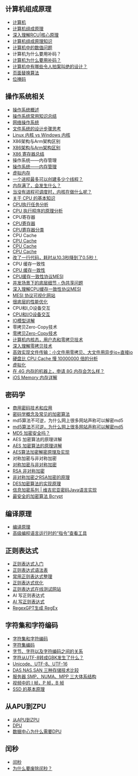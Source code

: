 ## 计算机组成原理
 * [计算机](%E8%AE%A1%E7%AE%97%E6%9C%BA%E7%BB%84%E6%88%90%E5%8E%9F%E7%90%86//%E8%AE%A1%E7%AE%97%E6%9C%BA.md)
 * [计算机组成原理](%E8%AE%A1%E7%AE%97%E6%9C%BA%E7%BB%84%E6%88%90%E5%8E%9F%E7%90%86//%E8%AE%A1%E7%AE%97%E6%9C%BA%E7%BB%84%E6%88%90%E5%8E%9F%E7%90%86.md)
 * [深入理解RCU|核心原理](%E8%AE%A1%E7%AE%97%E6%9C%BA%E7%BB%84%E6%88%90%E5%8E%9F%E7%90%86//%E6%B7%B1%E5%85%A5%E7%90%86%E8%A7%A3RCU_%E6%A0%B8%E5%BF%83%E5%8E%9F%E7%90%86.md)
 * [计算机组成原理知识](%E8%AE%A1%E7%AE%97%E6%9C%BA%E7%BB%84%E6%88%90%E5%8E%9F%E7%90%86//%E8%AE%A1%E7%AE%97%E6%9C%BA%E7%BB%84%E6%88%90%E5%8E%9F%E7%90%86%E7%9F%A5%E8%AF%86.md)
 * [计算机中的数值问题](%E8%AE%A1%E7%AE%97%E6%9C%BA%E7%BB%84%E6%88%90%E5%8E%9F%E7%90%86//%E8%AE%A1%E7%AE%97%E6%9C%BA%E4%B8%AD%E7%9A%84%E6%95%B0%E5%80%BC%E9%97%AE%E9%A2%98.md)
* 计算机为什么要用补码？
 * [计算机为什么要用补码？](%E8%AE%A1%E7%AE%97%E6%9C%BA%E7%BB%84%E6%88%90%E5%8E%9F%E7%90%86//%E8%AE%A1%E7%AE%97%E6%9C%BA%E4%B8%BA%E4%BB%80%E4%B9%88%E8%A6%81%E7%94%A8%E8%A1%A5%E7%A0%81%EF%BC%9F.md)
  * [计算机中有哪些令人拍案叫绝的设计？](%E8%AE%A1%E7%AE%97%E6%9C%BA%E7%BB%84%E6%88%90%E5%8E%9F%E7%90%86/%E8%AE%A1%E7%AE%97%E6%9C%BA%E4%B8%BA%E4%BB%80%E4%B9%88%E8%A6%81%E7%94%A8%E8%A1%A5%E7%A0%81%EF%BC%9F/%E8%AE%A1%E7%AE%97%E6%9C%BA%E4%B8%AD%E6%9C%89%E5%93%AA%E4%BA%9B%E4%BB%A4%E4%BA%BA%E6%8B%8D%E6%A1%88%E5%8F%AB%E7%BB%9D%E7%9A%84%E8%AE%BE%E8%AE%A1%EF%BC%9F.md)
 * [页面替换算法](%E8%AE%A1%E7%AE%97%E6%9C%BA%E7%BB%84%E6%88%90%E5%8E%9F%E7%90%86//%E9%A1%B5%E9%9D%A2%E6%9B%BF%E6%8D%A2%E7%AE%97%E6%B3%95.md)
 * [位掩码](%E8%AE%A1%E7%AE%97%E6%9C%BA%E7%BB%84%E6%88%90%E5%8E%9F%E7%90%86//%E4%BD%8D%E6%8E%A9%E7%A0%81.md)
## 操作系统相关
 * [操作系统概述](%E6%93%8D%E4%BD%9C%E7%B3%BB%E7%BB%9F%E7%9B%B8%E5%85%B3//%E6%93%8D%E4%BD%9C%E7%B3%BB%E7%BB%9F%E6%A6%82%E8%BF%B0.md)
 * [操作系统常用知识总结](%E6%93%8D%E4%BD%9C%E7%B3%BB%E7%BB%9F%E7%9B%B8%E5%85%B3//%E6%93%8D%E4%BD%9C%E7%B3%BB%E7%BB%9F%E5%B8%B8%E7%94%A8%E7%9F%A5%E8%AF%86%E6%80%BB%E7%BB%93.md)
 * [网络操作系统](%E6%93%8D%E4%BD%9C%E7%B3%BB%E7%BB%9F%E7%9B%B8%E5%85%B3//%E7%BD%91%E7%BB%9C%E6%93%8D%E4%BD%9C%E7%B3%BB%E7%BB%9F.md)
 * [文件系统的设计步骤思考](%E6%93%8D%E4%BD%9C%E7%B3%BB%E7%BB%9F%E7%9B%B8%E5%85%B3//%E6%96%87%E4%BB%B6%E7%B3%BB%E7%BB%9F%E7%9A%84%E8%AE%BE%E8%AE%A1%E6%AD%A5%E9%AA%A4%E6%80%9D%E8%80%83.md)
 * [Linux 内核 vs Windows 内核](%E6%93%8D%E4%BD%9C%E7%B3%BB%E7%BB%9F%E7%9B%B8%E5%85%B3//Linux%20%E5%86%85%E6%A0%B8%20vs%20Windows%20%E5%86%85%E6%A0%B8.md)
* X86架构与Arm架构区别
 * [X86架构与Arm架构区别](%E6%93%8D%E4%BD%9C%E7%B3%BB%E7%BB%9F%E7%9B%B8%E5%85%B3//X86%E6%9E%B6%E6%9E%84%E4%B8%8EArm%E6%9E%B6%E6%9E%84%E5%8C%BA%E5%88%AB.md)
  * [X86 寄存器总结](%E6%93%8D%E4%BD%9C%E7%B3%BB%E7%BB%9F%E7%9B%B8%E5%85%B3/X86%E6%9E%B6%E6%9E%84%E4%B8%8EArm%E6%9E%B6%E6%9E%84%E5%8C%BA%E5%88%AB/X86%20%E5%AF%84%E5%AD%98%E5%99%A8%E6%80%BB%E7%BB%93.md)
* 操作系统——内存管理
 * [操作系统——内存管理](%E6%93%8D%E4%BD%9C%E7%B3%BB%E7%BB%9F%E7%9B%B8%E5%85%B3//%E6%93%8D%E4%BD%9C%E7%B3%BB%E7%BB%9F%E2%80%94%E2%80%94%E5%86%85%E5%AD%98%E7%AE%A1%E7%90%86.md)
  * [虚拟内存](%E6%93%8D%E4%BD%9C%E7%B3%BB%E7%BB%9F%E7%9B%B8%E5%85%B3/%E6%93%8D%E4%BD%9C%E7%B3%BB%E7%BB%9F%E2%80%94%E2%80%94%E5%86%85%E5%AD%98%E7%AE%A1%E7%90%86/%E8%99%9A%E6%8B%9F%E5%86%85%E5%AD%98.md)
  * [一个进程最多可以创建多少个线程？](%E6%93%8D%E4%BD%9C%E7%B3%BB%E7%BB%9F%E7%9B%B8%E5%85%B3/%E6%93%8D%E4%BD%9C%E7%B3%BB%E7%BB%9F%E2%80%94%E2%80%94%E5%86%85%E5%AD%98%E7%AE%A1%E7%90%86/%E4%B8%80%E4%B8%AA%E8%BF%9B%E7%A8%8B%E6%9C%80%E5%A4%9A%E5%8F%AF%E4%BB%A5%E5%88%9B%E5%BB%BA%E5%A4%9A%E5%B0%91%E4%B8%AA%E7%BA%BF%E7%A8%8B%EF%BC%9F.md)
  * [内存满了，会发生什么？](%E6%93%8D%E4%BD%9C%E7%B3%BB%E7%BB%9F%E7%9B%B8%E5%85%B3/%E6%93%8D%E4%BD%9C%E7%B3%BB%E7%BB%9F%E2%80%94%E2%80%94%E5%86%85%E5%AD%98%E7%AE%A1%E7%90%86/%E5%86%85%E5%AD%98%E6%BB%A1%E4%BA%86%EF%BC%8C%E4%BC%9A%E5%8F%91%E7%94%9F%E4%BB%80%E4%B9%88%EF%BC%9F.md)
 * [当没有进程可调度时，内核在做什么呢？](%E6%93%8D%E4%BD%9C%E7%B3%BB%E7%BB%9F%E7%9B%B8%E5%85%B3//%E5%BD%93%E6%B2%A1%E6%9C%89%E8%BF%9B%E7%A8%8B%E5%8F%AF%E8%B0%83%E5%BA%A6%E6%97%B6%EF%BC%8C%E5%86%85%E6%A0%B8%E5%9C%A8%E5%81%9A%E4%BB%80%E4%B9%88%E5%91%A2%EF%BC%9F.md)
 * [关于 CPU 的基本知识](%E6%93%8D%E4%BD%9C%E7%B3%BB%E7%BB%9F%E7%9B%B8%E5%85%B3//%E5%85%B3%E4%BA%8E%20CPU%20%E7%9A%84%E5%9F%BA%E6%9C%AC%E7%9F%A5%E8%AF%86.md)
 * [CPU执行任务分析](%E6%93%8D%E4%BD%9C%E7%B3%BB%E7%BB%9F%E7%9B%B8%E5%85%B3//CPU%E6%89%A7%E8%A1%8C%E4%BB%BB%E5%8A%A1%E5%88%86%E6%9E%90.md)
 * [CPU 执行程序的原理分析](%E6%93%8D%E4%BD%9C%E7%B3%BB%E7%BB%9F%E7%9B%B8%E5%85%B3//CPU%20%E6%89%A7%E8%A1%8C%E7%A8%8B%E5%BA%8F%E7%9A%84%E5%8E%9F%E7%90%86%E5%88%86%E6%9E%90.md)
* CPU寄存器
 * [CPU寄存器](%E6%93%8D%E4%BD%9C%E7%B3%BB%E7%BB%9F%E7%9B%B8%E5%85%B3//CPU%E5%AF%84%E5%AD%98%E5%99%A8.md)
  * [CPU寄存器分类](%E6%93%8D%E4%BD%9C%E7%B3%BB%E7%BB%9F%E7%9B%B8%E5%85%B3/CPU%E5%AF%84%E5%AD%98%E5%99%A8/CPU%E5%AF%84%E5%AD%98%E5%99%A8%E5%88%86%E7%B1%BB.md)
* CPU Cache
 * [CPU Cache](%E6%93%8D%E4%BD%9C%E7%B3%BB%E7%BB%9F%E7%9B%B8%E5%85%B3//CPU%20Cache.md)
  * [CPU Cache](%E6%93%8D%E4%BD%9C%E7%B3%BB%E7%BB%9F%E7%9B%B8%E5%85%B3/CPU%20Cache/CPU%20Cache.md)
  * [CPU Cache](%E6%93%8D%E4%BD%9C%E7%B3%BB%E7%BB%9F%E7%9B%B8%E5%85%B3/CPU%20Cache/CPU%20Cache.md)
  * [改了一行代码，耗时从10.3秒降到了0.5秒！](%E6%93%8D%E4%BD%9C%E7%B3%BB%E7%BB%9F%E7%9B%B8%E5%85%B3/CPU%20Cache/%E6%94%B9%E4%BA%86%E4%B8%80%E8%A1%8C%E4%BB%A3%E7%A0%81%EF%BC%8C%E8%80%97%E6%97%B6%E4%BB%8E10.3%E7%A7%92%E9%99%8D%E5%88%B0%E4%BA%860.5%E7%A7%92%EF%BC%81.md)
* CPU 缓存一致性
 * [CPU 缓存一致性](%E6%93%8D%E4%BD%9C%E7%B3%BB%E7%BB%9F%E7%9B%B8%E5%85%B3//CPU%20%E7%BC%93%E5%AD%98%E4%B8%80%E8%87%B4%E6%80%A7.md)
  * [CPU缓存一致性协议MESI](%E6%93%8D%E4%BD%9C%E7%B3%BB%E7%BB%9F%E7%9B%B8%E5%85%B3/CPU%20%E7%BC%93%E5%AD%98%E4%B8%80%E8%87%B4%E6%80%A7/CPU%E7%BC%93%E5%AD%98%E4%B8%80%E8%87%B4%E6%80%A7%E5%8D%8F%E8%AE%AEMESI.md)
  * [并发场景下的底层细节 - 伪共享问题](%E6%93%8D%E4%BD%9C%E7%B3%BB%E7%BB%9F%E7%9B%B8%E5%85%B3/CPU%20%E7%BC%93%E5%AD%98%E4%B8%80%E8%87%B4%E6%80%A7/%E5%B9%B6%E5%8F%91%E5%9C%BA%E6%99%AF%E4%B8%8B%E7%9A%84%E5%BA%95%E5%B1%82%E7%BB%86%E8%8A%82%20-%20%E4%BC%AA%E5%85%B1%E4%BA%AB%E9%97%AE%E9%A2%98.md)
  * [深入理解CPU缓存一致性协议MESI](%E6%93%8D%E4%BD%9C%E7%B3%BB%E7%BB%9F%E7%9B%B8%E5%85%B3/CPU%20%E7%BC%93%E5%AD%98%E4%B8%80%E8%87%B4%E6%80%A7/%E6%B7%B1%E5%85%A5%E7%90%86%E8%A7%A3CPU%E7%BC%93%E5%AD%98%E4%B8%80%E8%87%B4%E6%80%A7%E5%8D%8F%E8%AE%AEMESI.md)
  * [MESI 协议可视化网站](%E6%93%8D%E4%BD%9C%E7%B3%BB%E7%BB%9F%E7%9B%B8%E5%85%B3/CPU%20%E7%BC%93%E5%AD%98%E4%B8%80%E8%87%B4%E6%80%A7/MESI%20%E5%8D%8F%E8%AE%AE%E5%8F%AF%E8%A7%86%E5%8C%96%E7%BD%91%E7%AB%99.md)
  * [很底层的性能优化](%E6%93%8D%E4%BD%9C%E7%B3%BB%E7%BB%9F%E7%9B%B8%E5%85%B3/CPU%20%E7%BC%93%E5%AD%98%E4%B8%80%E8%87%B4%E6%80%A7/%E5%BE%88%E5%BA%95%E5%B1%82%E7%9A%84%E6%80%A7%E8%83%BD%E4%BC%98%E5%8C%96.md)
* CPU和I_O设备交互
 * [CPU和I/O设备交互](%E6%93%8D%E4%BD%9C%E7%B3%BB%E7%BB%9F%E7%9B%B8%E5%85%B3//CPU%E5%92%8CI_O%E8%AE%BE%E5%A4%87%E4%BA%A4%E4%BA%92.md)
  * [IO模型详解](%E6%93%8D%E4%BD%9C%E7%B3%BB%E7%BB%9F%E7%9B%B8%E5%85%B3/CPU%E5%92%8CI_O%E8%AE%BE%E5%A4%87%E4%BA%A4%E4%BA%92/IO%E6%A8%A1%E5%9E%8B%E8%AF%A6%E8%A7%A3.md)
* 零拷贝Zero-Copy技术
 * [零拷贝Zero-Copy技术](%E6%93%8D%E4%BD%9C%E7%B3%BB%E7%BB%9F%E7%9B%B8%E5%85%B3//%E9%9B%B6%E6%8B%B7%E8%B4%9DZero-Copy%E6%8A%80%E6%9C%AF.md)
  * [计算机内核态，用户态和零拷贝技术](%E6%93%8D%E4%BD%9C%E7%B3%BB%E7%BB%9F%E7%9B%B8%E5%85%B3/%E9%9B%B6%E6%8B%B7%E8%B4%9DZero-Copy%E6%8A%80%E6%9C%AF/%E8%AE%A1%E7%AE%97%E6%9C%BA%E5%86%85%E6%A0%B8%E6%80%81%EF%BC%8C%E7%94%A8%E6%88%B7%E6%80%81%E5%92%8C%E9%9B%B6%E6%8B%B7%E8%B4%9D%E6%8A%80%E6%9C%AF.md)
  * [深入理解零拷贝技术](%E6%93%8D%E4%BD%9C%E7%B3%BB%E7%BB%9F%E7%9B%B8%E5%85%B3/%E9%9B%B6%E6%8B%B7%E8%B4%9DZero-Copy%E6%8A%80%E6%9C%AF/%E6%B7%B1%E5%85%A5%E7%90%86%E8%A7%A3%E9%9B%B6%E6%8B%B7%E8%B4%9D%E6%8A%80%E6%9C%AF.md)
  * [高效实现文件传输：小文件用零拷贝、大文件用异步io+直接io](%E6%93%8D%E4%BD%9C%E7%B3%BB%E7%BB%9F%E7%9B%B8%E5%85%B3/%E9%9B%B6%E6%8B%B7%E8%B4%9DZero-Copy%E6%8A%80%E6%9C%AF/%E9%AB%98%E6%95%88%E5%AE%9E%E7%8E%B0%E6%96%87%E4%BB%B6%E4%BC%A0%E8%BE%93%EF%BC%9A%E5%B0%8F%E6%96%87%E4%BB%B6%E7%94%A8%E9%9B%B6%E6%8B%B7%E8%B4%9D%E3%80%81%E5%A4%A7%E6%96%87%E4%BB%B6%E7%94%A8%E5%BC%82%E6%AD%A5io%2B%E7%9B%B4%E6%8E%A5io.md)
 * [硬盘比 CPU Cache 慢 10000000 倍的分析](%E6%93%8D%E4%BD%9C%E7%B3%BB%E7%BB%9F%E7%9B%B8%E5%85%B3//%E7%A1%AC%E7%9B%98%E6%AF%94%20CPU%20Cache%20%E6%85%A2%2010000000%20%E5%80%8D%E7%9A%84%E5%88%86%E6%9E%90.md)
 * [虚拟化](%E6%93%8D%E4%BD%9C%E7%B3%BB%E7%BB%9F%E7%9B%B8%E5%85%B3//%E8%99%9A%E6%8B%9F%E5%8C%96.md)
 * [在 4G 内存的机器上，申请 8G 内存会怎么样？](%E6%93%8D%E4%BD%9C%E7%B3%BB%E7%BB%9F%E7%9B%B8%E5%85%B3//%E5%9C%A8%204G%20%E5%86%85%E5%AD%98%E7%9A%84%E6%9C%BA%E5%99%A8%E4%B8%8A%EF%BC%8C%E7%94%B3%E8%AF%B7%208G%20%E5%86%85%E5%AD%98%E4%BC%9A%E6%80%8E%E4%B9%88%E6%A0%B7%EF%BC%9F.md)
 * [iOS Memory 内存详解](iOS%20Memory%20%E5%86%85%E5%AD%98%E8%AF%A6%E8%A7%A3.md)
## 密码学
 * [商用密码技术和应用](%E5%AF%86%E7%A0%81%E5%AD%A6//%E5%95%86%E7%94%A8%E5%AF%86%E7%A0%81%E6%8A%80%E6%9C%AF%E5%92%8C%E5%BA%94%E7%94%A8.md)
 * [密码学概念及常见的加密算法](%E5%AF%86%E7%A0%81%E5%AD%A6//%E5%AF%86%E7%A0%81%E5%AD%A6%E6%A6%82%E5%BF%B5%E5%8F%8A%E5%B8%B8%E8%A7%81%E7%9A%84%E5%8A%A0%E5%AF%86%E7%AE%97%E6%B3%95.md)
* md5算法不可逆，为什么网上很多网站声称可以解密md5
 * [md5算法不可逆，为什么网上很多网站声称可以解密md5](%E5%AF%86%E7%A0%81%E5%AD%A6//md5%E7%AE%97%E6%B3%95%E4%B8%8D%E5%8F%AF%E9%80%86%EF%BC%8C%E4%B8%BA%E4%BB%80%E4%B9%88%E7%BD%91%E4%B8%8A%E5%BE%88%E5%A4%9A%E7%BD%91%E7%AB%99%E5%A3%B0%E7%A7%B0%E5%8F%AF%E4%BB%A5%E8%A7%A3%E5%AF%86md5.md)
  * [MD5 加密安全吗？](%E5%AF%86%E7%A0%81%E5%AD%A6/md5%E7%AE%97%E6%B3%95%E4%B8%8D%E5%8F%AF%E9%80%86%EF%BC%8C%E4%B8%BA%E4%BB%80%E4%B9%88%E7%BD%91%E4%B8%8A%E5%BE%88%E5%A4%9A%E7%BD%91%E7%AB%99%E5%A3%B0%E7%A7%B0%E5%8F%AF%E4%BB%A5%E8%A7%A3%E5%AF%86md5/MD5%20%E5%8A%A0%E5%AF%86%E5%AE%89%E5%85%A8%E5%90%97%EF%BC%9F.md)
* AES 加密算法的原理详解
 * [AES 加密算法的原理详解](%E5%AF%86%E7%A0%81%E5%AD%A6//AES%20%E5%8A%A0%E5%AF%86%E7%AE%97%E6%B3%95%E7%9A%84%E5%8E%9F%E7%90%86%E8%AF%A6%E8%A7%A3.md)
  * [AES算法加密解密原理及实现](%E5%AF%86%E7%A0%81%E5%AD%A6/AES%20%E5%8A%A0%E5%AF%86%E7%AE%97%E6%B3%95%E7%9A%84%E5%8E%9F%E7%90%86%E8%AF%A6%E8%A7%A3/AES%E7%AE%97%E6%B3%95%E5%8A%A0%E5%AF%86%E8%A7%A3%E5%AF%86%E5%8E%9F%E7%90%86%E5%8F%8A%E5%AE%9E%E7%8E%B0.md)
* 对称加密与非对称加密
 * [对称加密与非对称加密](%E5%AF%86%E7%A0%81%E5%AD%A6//%E5%AF%B9%E7%A7%B0%E5%8A%A0%E5%AF%86%E4%B8%8E%E9%9D%9E%E5%AF%B9%E7%A7%B0%E5%8A%A0%E5%AF%86.md)
  * [RSA 非对称加密](%E5%AF%86%E7%A0%81%E5%AD%A6/%E5%AF%B9%E7%A7%B0%E5%8A%A0%E5%AF%86%E4%B8%8E%E9%9D%9E%E5%AF%B9%E7%A7%B0%E5%8A%A0%E5%AF%86/RSA%20%E9%9D%9E%E5%AF%B9%E7%A7%B0%E5%8A%A0%E5%AF%86.md)
  * [非对称加密之RSA加密的原理](%E5%AF%86%E7%A0%81%E5%AD%A6/%E5%AF%B9%E7%A7%B0%E5%8A%A0%E5%AF%86%E4%B8%8E%E9%9D%9E%E5%AF%B9%E7%A7%B0%E5%8A%A0%E5%AF%86/%E9%9D%9E%E5%AF%B9%E7%A7%B0%E5%8A%A0%E5%AF%86%E4%B9%8BRSA%E5%8A%A0%E5%AF%86%E7%9A%84%E5%8E%9F%E7%90%86.md)
 * [DES加密算法的实现原理](%E5%AF%86%E7%A0%81%E5%AD%A6//DES%E5%8A%A0%E5%AF%86%E7%AE%97%E6%B3%95%E7%9A%84%E5%AE%9E%E7%8E%B0%E5%8E%9F%E7%90%86.md)
 * [信息加密系列 | 维吉尼亚密码Java语言实现](%E5%AF%86%E7%A0%81%E5%AD%A6//%E4%BF%A1%E6%81%AF%E5%8A%A0%E5%AF%86%E7%B3%BB%E5%88%97%20_%20%E7%BB%B4%E5%90%89%E5%B0%BC%E4%BA%9A%E5%AF%86%E7%A0%81Java%E8%AF%AD%E8%A8%80%E5%AE%9E%E7%8E%B0.md)
 * [最安全的加密算法 Bcrypt](%E5%AF%86%E7%A0%81%E5%AD%A6//%E6%9C%80%E5%AE%89%E5%85%A8%E7%9A%84%E5%8A%A0%E5%AF%86%E7%AE%97%E6%B3%95%20Bcrypt.md)
## 编译原理
 * [编译原理](%E7%BC%96%E8%AF%91%E5%8E%9F%E7%90%86.md)
 * [高级编程语言运行时的“指令”查看工具](%E7%BC%96%E8%AF%91%E5%8E%9F%E7%90%86//%E9%AB%98%E7%BA%A7%E7%BC%96%E7%A8%8B%E8%AF%AD%E8%A8%80%E8%BF%90%E8%A1%8C%E6%97%B6%E7%9A%84%E2%80%9C%E6%8C%87%E4%BB%A4%E2%80%9D%E6%9F%A5%E7%9C%8B%E5%B7%A5%E5%85%B7.md)
## 正则表达式
 * [正则表达式入门](%E6%AD%A3%E5%88%99%E8%A1%A8%E8%BE%BE%E5%BC%8F//%E6%AD%A3%E5%88%99%E8%A1%A8%E8%BE%BE%E5%BC%8F%E5%85%A5%E9%97%A8.md)
 * [正则表达式语法表](%E6%AD%A3%E5%88%99%E8%A1%A8%E8%BE%BE%E5%BC%8F//%E6%AD%A3%E5%88%99%E8%A1%A8%E8%BE%BE%E5%BC%8F%E8%AF%AD%E6%B3%95%E8%A1%A8.md)
 * [常用正则表达式整理](%E6%AD%A3%E5%88%99%E8%A1%A8%E8%BE%BE%E5%BC%8F//%E5%B8%B8%E7%94%A8%E6%AD%A3%E5%88%99%E8%A1%A8%E8%BE%BE%E5%BC%8F%E6%95%B4%E7%90%86.md)
 * [正则表达式优化](%E6%AD%A3%E5%88%99%E8%A1%A8%E8%BE%BE%E5%BC%8F//%E6%AD%A3%E5%88%99%E8%A1%A8%E8%BE%BE%E5%BC%8F%E4%BC%98%E5%8C%96.md)
 * [正则表达式在线测试网站](%E6%AD%A3%E5%88%99%E8%A1%A8%E8%BE%BE%E5%BC%8F//%E6%AD%A3%E5%88%99%E8%A1%A8%E8%BE%BE%E5%BC%8F%E5%9C%A8%E7%BA%BF%E6%B5%8B%E8%AF%95%E7%BD%91%E7%AB%99.md)
* AI 写正则表达式
 * [AI 写正则表达式](%E6%AD%A3%E5%88%99%E8%A1%A8%E8%BE%BE%E5%BC%8F//AI%20%E5%86%99%E6%AD%A3%E5%88%99%E8%A1%A8%E8%BE%BE%E5%BC%8F.md)
  * [RegexGPT生成 RegEx](%E6%AD%A3%E5%88%99%E8%A1%A8%E8%BE%BE%E5%BC%8F/AI%20%E5%86%99%E6%AD%A3%E5%88%99%E8%A1%A8%E8%BE%BE%E5%BC%8F/RegexGPT%E7%94%9F%E6%88%90%20RegEx.md)
## 字符集和字符编码
 * [字符集和字符编码](%E5%AD%97%E7%AC%A6%E9%9B%86%E5%92%8C%E5%AD%97%E7%AC%A6%E7%BC%96%E7%A0%81.md)
 * [字符集编码](%E5%AD%97%E7%AC%A6%E9%9B%86%E5%92%8C%E5%AD%97%E7%AC%A6%E7%BC%96%E7%A0%81//%E5%AD%97%E7%AC%A6%E9%9B%86%E7%BC%96%E7%A0%81.md)
 * [字节、字符以及字符编码之间的关系](%E5%AD%97%E7%AC%A6%E9%9B%86%E5%92%8C%E5%AD%97%E7%AC%A6%E7%BC%96%E7%A0%81//%E5%AD%97%E8%8A%82%E3%80%81%E5%AD%97%E7%AC%A6%E4%BB%A5%E5%8F%8A%E5%AD%97%E7%AC%A6%E7%BC%96%E7%A0%81%E4%B9%8B%E9%97%B4%E7%9A%84%E5%85%B3%E7%B3%BB.md)
 * [字符从UTF-8转成GBK发生了什么？](%E5%AD%97%E7%AC%A6%E9%9B%86%E5%92%8C%E5%AD%97%E7%AC%A6%E7%BC%96%E7%A0%81//%E5%AD%97%E7%AC%A6%E4%BB%8EUTF-8%E8%BD%AC%E6%88%90GBK%E5%8F%91%E7%94%9F%E4%BA%86%E4%BB%80%E4%B9%88%EF%BC%9F.md)
 * [Unicode、UTF-8、UTF-16](%E5%AD%97%E7%AC%A6%E9%9B%86%E5%92%8C%E5%AD%97%E7%AC%A6%E7%BC%96%E7%A0%81//Unicode%E3%80%81UTF-8%E3%80%81UTF-16.md)
 * [DAS,NAS,SAN 三种存储技术比较](DAS%2CNAS%2CSAN%20%E4%B8%89%E7%A7%8D%E5%AD%98%E5%82%A8%E6%8A%80%E6%9C%AF%E6%AF%94%E8%BE%83.md)
 * [服务器 SMP、NUMA、MPP 三大体系结构](%E6%9C%8D%E5%8A%A1%E5%99%A8%20SMP%E3%80%81NUMA%E3%80%81MPP%20%E4%B8%89%E5%A4%A7%E4%BD%93%E7%B3%BB%E7%BB%93%E6%9E%84.md)
 * [视频中的 I 帧，P 帧，B 帧](%E8%A7%86%E9%A2%91%E4%B8%AD%E7%9A%84%20I%20%E5%B8%A7%EF%BC%8CP%20%E5%B8%A7%EF%BC%8CB%20%E5%B8%A7.md)
 * [SSD 的基本原理](SSD%20%E7%9A%84%E5%9F%BA%E6%9C%AC%E5%8E%9F%E7%90%86.md)
## 从APU到ZPU
 * [从APU到ZPU](%E4%BB%8EAPU%E5%88%B0ZPU.md)
 * [DPU](%E4%BB%8EAPU%E5%88%B0ZPU//DPU.md)
 * [数据中心为什么需要DPU](%E4%BB%8EAPU%E5%88%B0ZPU//%E6%95%B0%E6%8D%AE%E4%B8%AD%E5%BF%83%E4%B8%BA%E4%BB%80%E4%B9%88%E9%9C%80%E8%A6%81DPU.md)
## 闰秒
 * [闰秒](%E9%97%B0%E7%A7%92.md)
 * [为什么要废除闰秒？](%E9%97%B0%E7%A7%92//%E4%B8%BA%E4%BB%80%E4%B9%88%E8%A6%81%E5%BA%9F%E9%99%A4%E9%97%B0%E7%A7%92%EF%BC%9F.md)
